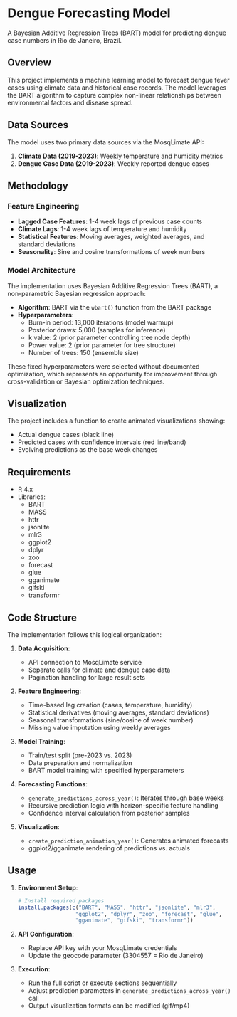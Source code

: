 # Dengue Forecasting Model

A Bayesian Additive Regression Trees (BART) model for predicting dengue case numbers in Rio de Janeiro, Brazil.

## Overview

This project implements a machine learning model to forecast dengue fever cases using climate data and historical case records. The model leverages the BART algorithm to capture complex non-linear relationships between environmental factors and disease spread.

## Data Sources

The model uses two primary data sources via the MosqLimate API:

1. **Climate Data (2019-2023)**: Weekly temperature and humidity metrics
2. **Dengue Case Data (2019-2023)**: Weekly reported dengue cases

## Methodology

### Feature Engineering

- **Lagged Case Features**: 1-4 week lags of previous case counts
- **Climate Lags**: 1-4 week lags of temperature and humidity
- **Statistical Features**: Moving averages, weighted averages, and standard deviations
- **Seasonality**: Sine and cosine transformations of week numbers

### Model Architecture

The implementation uses Bayesian Additive Regression Trees (BART), a non-parametric Bayesian regression approach:

- **Algorithm**: BART via the `wbart()` function from the BART package
- **Hyperparameters**:
  - Burn-in period: 13,000 iterations (model warmup)
  - Posterior draws: 5,000 (samples for inference)
  - k value: 2 (prior parameter controlling tree node depth)
  - Power value: 2 (prior parameter for tree structure)
  - Number of trees: 150 (ensemble size)
  
These fixed hyperparameters were selected without documented optimization, which represents an opportunity for improvement through cross-validation or Bayesian optimization techniques.

## Visualization

The project includes a function to create animated visualizations showing:
- Actual dengue cases (black line)
- Predicted cases with confidence intervals (red line/band)
- Evolving predictions as the base week changes

## Requirements

- R 4.x
- Libraries:
  - BART
  - MASS
  - httr
  - jsonlite
  - mlr3
  - ggplot2
  - dplyr
  - zoo
  - forecast
  - glue
  - gganimate
  - gifski
  - transformr

## Code Structure

The implementation follows this logical organization:

1. **Data Acquisition**:
   - API connection to MosqLimate service
   - Separate calls for climate and dengue case data
   - Pagination handling for large result sets

2. **Feature Engineering**:
   - Time-based lag creation (cases, temperature, humidity)
   - Statistical derivatives (moving averages, standard deviations)
   - Seasonal transformations (sine/cosine of week number)
   - Missing value imputation using weekly averages

3. **Model Training**:
   - Train/test split (pre-2023 vs. 2023)
   - Data preparation and normalization
   - BART model training with specified hyperparameters

4. **Forecasting Functions**:
   - `generate_predictions_across_year()`: Iterates through base weeks
   - Recursive prediction logic with horizon-specific feature handling
   - Confidence interval calculation from posterior samples

5. **Visualization**:
   - `create_prediction_animation_year()`: Generates animated forecasts
   - ggplot2/gganimate rendering of predictions vs. actuals

## Usage

1. **Environment Setup**:
   ```R
   # Install required packages
   install.packages(c("BART", "MASS", "httr", "jsonlite", "mlr3", 
                     "ggplot2", "dplyr", "zoo", "forecast", "glue", 
                     "gganimate", "gifski", "transformr"))
   ```

2. **API Configuration**:
   - Replace API key with your MosqLimate credentials
   - Update the geocode parameter (3304557 = Rio de Janeiro)

3. **Execution**:
   - Run the full script or execute sections sequentially
   - Adjust prediction parameters in `generate_predictions_across_year()` call
   - Output visualization formats can be modified (gif/mp4)

